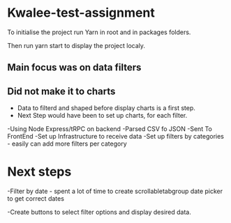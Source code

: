 # Kwalee-test-assignment

To initialise the project run Yarn in root and in packages folders.

Then run yarn start to display the project localy.

## Main focus was on data filters

## Did not make it to charts

- Data to filterd and shaped before display charts is a first step.
- Next Step would have been to set up charts, for each filter.

-Using Node Express/tRPC on backend
-Parsed CSV fo JSON
-Sent To FrontEnd
-Set up Infrastructure to receive data
-Set up filters by categories - easily can add more filters per category

# Next steps

-Filter by date - spent a lot of time to create scrollabletabgroup date picker to get correct dates

-Create buttons to select filter options and display desired data.
